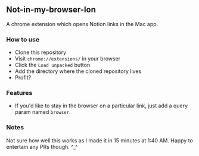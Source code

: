 ## Not-in-my-browser-Ion

A chrome extension which opens Notion links in the Mac app.

### How to use

- Clone this repository
- Visit `chrome://extensions/` in your browser
- Click the `Load unpacked` button
- Add the directory where the cloned repository lives
- Profit?

### Features
- If you'd like to stay in the browser on a particular link, just add a query param named `browser`.

### Notes

Not sure how well this works as I made it in 15 minutes at 1:40 AM. Happy to entertain any PRs though. ^_^
